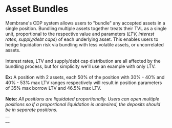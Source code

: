 # Asset Bundles

Membrane's CDP system allows users to "bundle" any accepted assets in a single position. Bundling multiple assets together treats their TVL as a single unit, proportional to the respective value and parameters (_LTV, interest rates, supply/debt caps_) of each underlying asset. This enables users to hedge liquidation risk via bundling with less volatile assets, or uncorrelated assets.\
\
Interest rates, LTV and supply/debt cap distribution are all affected by the bundling process, but for simplicity we'll use an example with only LTV.\
\
**Ex:** A position with 2 assets, each 50% of the position with 30% - 40% and 40% - 53% max LTV ranges respectively will result in position parameters of 35% max borrow LTV and 46.5% max LTV.\
\
**Note:** _All positions are liquidated proportionally. Users can open multiple positions so if a proportional liquidation is undesired, the deposits should be in separate positions._\
__\
__
